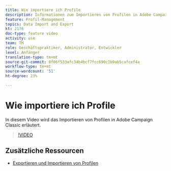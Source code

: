 ```yaml
---
title: Wie importiere ich Profile
description: Informationen zum Importieren von Profilen in Adobe Campaign Classic
feature: Profil-Management
topics: Data Import and Export
kt: 2176
doc-type: feature video
activity: use
team: TM
role: Geschäftspraktiker, Administrator, Entwickler
level: Anfänger
translation-type: tm+mt
source-git-commit: 8f06f533afc34b4bcf7fcc690c1b9ab5cafcef4a
workflow-type: tm+mt
source-wordcount: '51'
ht-degree: 23%

---
```



# Wie importiere ich Profile

In diesem Video wird das Importieren von Profilen in Adobe Campaign Classic erläutert.

>[!VIDEO](https://video.tv.adobe.com/v/25608?quality=12)

## Zusätzliche Ressourcen

- [Exportieren und Importieren von Profilen](https://docs.adobe.com/content/help/en/campaign-classic/using/getting-started/profile-management/exporting-and-importing-profiles.html)